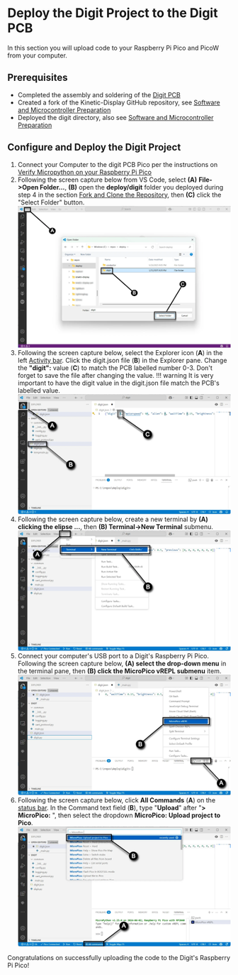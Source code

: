 # Deploy the Digit Project to the Digit PCB

In this section you will upload code to your Raspberry Pi Pico and PicoW from your computer.

## Prerequisites

- Completed the assembly and soldering of the [Digit PCB](digitpcbassembly.md)
- Created a fork of the Kinetic-Display GitHub repository, see [Software and Microcontroller Preparation](../prerequisitesoftware.md)
- Deployed the digit directory, also see [Software and Microcontroller Preparation](../prerequisitesoftware.md)

## Configure and Deploy the Digit Project

1. Connect your Computer to the digit PCB Pico per the instructions on [Verify Micropython on your Raspberry Pi Pico](../prerequisitesoftware.md)
2. Following the screen capture below from VS Code, select **(A)** **File->Open Folder...**, **(B)** open the **deploy/digit** folder you deployed during step 4 in the section [Fork and Clone the Repository](../prerequisitesoftware.md), then **(C)** click the "Select Folder" button.
![prereqsoftware-1.webp](../img/prereq-software/prereqsoftware-1.webp)
3. Following the screen capture below, select the Explorer icon (**A**) in the left [Activity bar](https://code.visualstudio.com/docs/getstarted/userinterface#_basic-layout). Click the digit.json file (**B**) in the Explorer pane. Change the **"digit":** value (**C**) to match the PCB labelled number 0-3. Don't forget to save the file after changing the value.
!!! warning
    It is very important to have the digit value in the digit.json file match the PCB's labelled value.
![testdigitpcb-2](../img/prereq-software/prereqsoftware-2.webp)
4. Following the screen capture below, create a new terminal by **(A) clicking the elipse ...**, then **(B) Terminal->New Terminal** submenu.
![testdigitpcb-3](../img/prereq-software/prereqsoftware-3.webp)
5. Connect your computer's USB port to a Digit's Raspberry Pi Pico. Following the screen capture below, **(A) select the drop-down menu** in the terminal pane, then **(B) click the MicroPico vREPL submenu** item.
![testdigitpcb-4](../img/prereq-software/prereqsoftware-4.webp)
6. Following the screen capture below, click **All Commands** (**A**) on the [status bar](https://code.visualstudio.com/api/ux-guidelines/status-bar). In the Command text field (**B**), type "**Upload**" after "**> MicroPico:** ", then select the dropdown **MicroPico: Upload project to Pico**.
![testdigitpcb-5](../img/prereq-software/prereqsoftware-5.webp)

Congratulations on successfully uploading the code to the Digit's Raspberry Pi Pico!